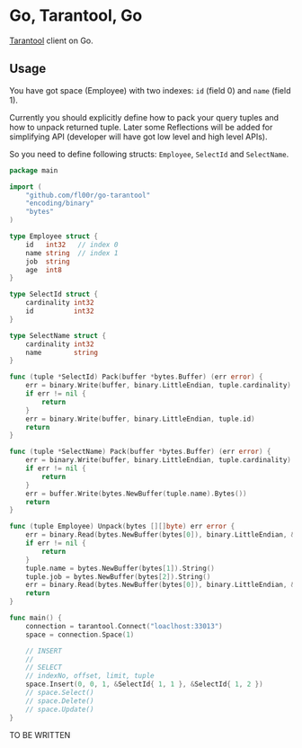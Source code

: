 # Go, Tarantool, Go

[Tarantool](http://tarantool.org/) client on Go.

## Usage

You have got space (Employee) with two indexes: `id` (field 0) and `name` (field 1).

Currently you should explicitly define how to pack your query tuples and how to unpack returned tuple. Later some Reflections will be added for simplifying API (developer will have got low level and high level APIs).

So you need to define following structs: `Employee`, `SelectId` and `SelectName`.

```go
package main

import (
	"github.com/fl00r/go-tarantool"
	"encoding/binary"
	"bytes"
)

type Employee struct {
	id   int32   // index 0
	name string  // index 1
	job  string
	age  int8
}

type SelectId struct {
	cardinality int32
	id          int32
}

type SelectName struct {
	cardinality int32
	name        string
}

func (tuple *SelectId) Pack(buffer *bytes.Buffer) (err error) {
	err = binary.Write(buffer, binary.LittleEndian, tuple.cardinality)
	if err != nil {
		return
	}
	err = binary.Write(buffer, binary.LittleEndian, tuple.id)
	return
}

func (tuple *SelectName) Pack(buffer *bytes.Buffer) (err error) {
	err = binary.Write(buffer, binary.LittleEndian, tuple.cardinality)
	if err != nil {
		return
	}
	err = buffer.Write(bytes.NewBuffer(tuple.name).Bytes())
	return
}

func (tuple Employee) Unpack(bytes [][]byte) err error {
	err = binary.Read(bytes.NewBuffer(bytes[0]), binary.LittleEndian, &tuple.id)
	if err != nil {
		return
	}
	tuple.name = bytes.NewBuffer(bytes[1]).String()
	tuple.job = bytes.NewBuffer(bytes[2]).String()
	err = binary.Read(bytes.NewBuffer(bytes[0]), binary.LittleEndian, &tuple.age)
	return
}

func main() {
	connection = tarantool.Connect("loaclhost:33013")
	space = connection.Space(1)

	// INSERT
	//
	// SELECT
	// indexNo, offset, limit, tuple
	space.Insert(0, 0, 1, &SelectId{ 1, 1 }, &SelectId{ 1, 2 })
	// space.Select()
	// space.Delete()
	// space.Update()
}
```

TO BE WRITTEN